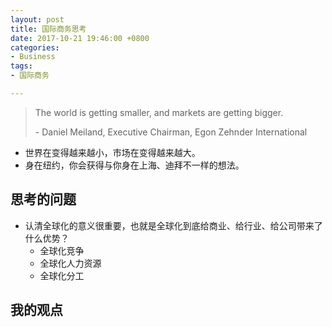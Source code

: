 ```yaml
---
layout: post
title: 国际商务思考
date: 2017-10-21 19:46:00 +0800
categories:
- Business
tags:
- 国际商务

---
```


<blockquote class="blockquote-center">
<p>The world is getting smaller, and markets are getting bigger.</p>
<p>- Daniel Meiland, Executive Chairman, Egon Zehnder International</p>
</blockquote>

- 世界在变得越来越小，市场在变得越来越大。
- 身在纽约，你会获得与你身在上海、迪拜不一样的想法。

## 思考的问题

- 认清全球化的意义很重要，也就是全球化到底给商业、给行业、给公司带来了什么优势？
	- 全球化竞争
	- 全球化人力资源
	- 全球化分工


## 我的观点


